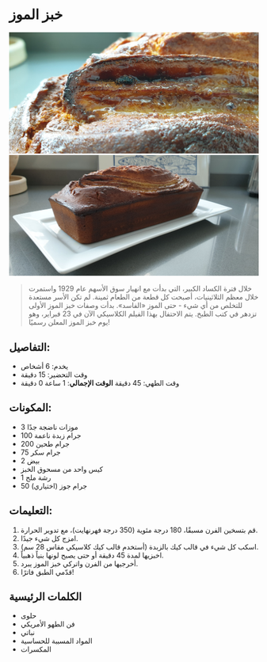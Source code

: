 # خبز الموز

![خبز الموز](https://github.com/anamorph/recettes/blob/main/photos/fr-dessert-banana_bread-01.jpg?raw=true)
![خبز الموز](https://github.com/anamorph/recettes/blob/main/photos/fr-dessert-banana_bread-02.jpg?raw=true)

> خلال فترة الكساد الكبير، التي بدأت مع انهيار سوق الأسهم عام 1929 واستمرت خلال معظم الثلاثينيات، أصبحت كل قطعة من الطعام ثمينة. لم تكن الأسر مستعدة للتخلص من أي شيء - حتى الموز «الفاسد». بدأت وصفات خبز الموز الأولى تزدهر في كتب الطبخ. يتم الاحتفال بهذا الفيلم الكلاسيكي الآن في 23 فبراير، وهو يوم خبز الموز المعلن رسميًا!

## التفاصيل:
* يخدم: 6 أشخاص
* وقت التحضير: 15 دقيقة
* وقت الطهي: 45 دقيقة
**الوقت الإجمالي**: 1 ساعة 0 دقيقة

## المكونات:
* 3 موزات ناضجة جدًا
* 100 جرام زبدة ناعمة
* 200 جرام طحين
* 75 جرام سكر
* 2 بيض
* كيس واحد من مسحوق الخبز
* 1 رشة ملح
* 50 جرام جوز (اختياري)

## التعليمات:
1. قم بتسخين الفرن مسبقًا، 180 درجة مئوية (350 درجة فهرنهايت)، مع تدوير الحرارة.
1. امزج كل شيء جيدًا.
1. اسكب كل شيء في قالب كيك بالزبدة (أستخدم قالب كيك كلاسيكي مقاس 28 سم).
1. اخبزيها لمدة 45 دقيقة أو حتى يصبح لونها بنياً ذهبياً.
1. أخرجيها من الفرن واتركي خبز الموز يبرد.
1. قدّمي الطبق فاترًا!

## الكلمات الرئيسية
* حلوى
* فن الطهو الأمريكي
* نباتي
* المواد المسببة للحساسية
 * المكسرات